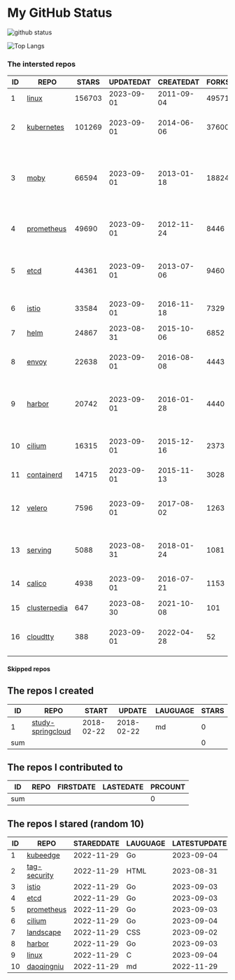 # My GitHub Status

<img src="https://github-readme-stats-1.yihong0618.vercel.app/api?username=daoqingniu&show_icons=true&&&hide_title=true&count_private=true" alt="github status" />

![Top Langs](https://github-readme-stats-1.yihong0618.vercel.app/api/top-langs/?username=daoqingniu&layout=compact)

<!--START_SECTION:github_repos-->
### The intersted repos
| ID |                              REPO                               | STARS  | UPDATEDAT  | CREATEDAT  | FORKSCOUNT |                                              DESCRIPTIONS                                              |
|----|-----------------------------------------------------------------|--------|------------|------------|------------|--------------------------------------------------------------------------------------------------------|
|  1 | [linux](https://github.com/torvalds/linux)                      | 156703 | 2023-09-01 | 2011-09-04 |      49571 | Linux kernel source tree                                                                               |
|  2 | [kubernetes](https://github.com/kubernetes/kubernetes)          | 101269 | 2023-09-01 | 2014-06-06 |      37600 | Production-Grade Container Scheduling and Management                                                   |
|  3 | [moby](https://github.com/moby/moby)                            |  66594 | 2023-09-01 | 2013-01-18 |      18824 | Moby Project - a collaborative project for the container ecosystem to assemble container-based systems |
|  4 | [prometheus](https://github.com/prometheus/prometheus)          |  49690 | 2023-09-01 | 2012-11-24 |       8446 | The Prometheus monitoring system and time series database.                                             |
|  5 | [etcd](https://github.com/etcd-io/etcd)                         |  44361 | 2023-09-01 | 2013-07-06 |       9460 | Distributed reliable key-value store for the most critical data of a distributed system                |
|  6 | [istio](https://github.com/istio/istio)                         |  33584 | 2023-09-01 | 2016-11-18 |       7329 | Connect, secure, control, and observe services.                                                        |
|  7 | [helm](https://github.com/helm/helm)                            |  24867 | 2023-08-31 | 2015-10-06 |       6852 | The Kubernetes Package Manager                                                                         |
|  8 | [envoy](https://github.com/envoyproxy/envoy)                    |  22638 | 2023-09-01 | 2016-08-08 |       4443 | Cloud-native high-performance edge/middle/service proxy                                                |
|  9 | [harbor](https://github.com/goharbor/harbor)                    |  20742 | 2023-09-01 | 2016-01-28 |       4440 | An open source trusted cloud native registry project that stores, signs, and scans content.            |
| 10 | [cilium](https://github.com/cilium/cilium)                      |  16315 | 2023-09-01 | 2015-12-16 |       2373 | eBPF-based Networking, Security, and Observability                                                     |
| 11 | [containerd](https://github.com/containerd/containerd)          |  14715 | 2023-09-01 | 2015-11-13 |       3028 | An open and reliable container runtime                                                                 |
| 12 | [velero](https://github.com/vmware-tanzu/velero)                |   7596 | 2023-09-01 | 2017-08-02 |       1263 | Backup and migrate Kubernetes applications and their persistent volumes                                |
| 13 | [serving](https://github.com/knative/serving)                   |   5088 | 2023-08-31 | 2018-01-24 |       1081 | Kubernetes-based, scale-to-zero, request-driven compute                                                |
| 14 | [calico](https://github.com/projectcalico/calico)               |   4938 | 2023-09-01 | 2016-07-21 |       1153 | Cloud native networking and network security                                                           |
| 15 | [clusterpedia](https://github.com/clusterpedia-io/clusterpedia) |    647 | 2023-08-30 | 2021-10-08 |        101 | The Encyclopedia of Kubernetes clusters                                                                |
| 16 | [cloudtty](https://github.com/cloudtty/cloudtty)                |    388 | 2023-09-01 | 2022-04-28 |         52 | A Friendly Kubernetes CloudShell (Web Terminal) !                                                      |



#### Skipped repos
<!--END_SECTION:github_repos-->

<!--START_SECTION:my_github-->
## The repos I created
| ID  |                                 REPO                                 |   START    |   UPDATE   | LAUGUAGE | STARS |
|-----|----------------------------------------------------------------------|------------|------------|----------|-------|
|   1 | [study-springcloud](https://github.com/daoqingniu/study-springcloud) | 2018-02-22 | 2018-02-22 | md       |     0 |
| sum |                                                                      |            |            |          |     0 |

## The repos I contributed to
| ID  | REPO | FIRSTDATE | LASTEDATE | PRCOUNT |
|-----|------|-----------|-----------|---------|
| sum |      |           |           |       0 |

## The repos I stared (random 10)
| ID |                          REPO                          | STAREDDATE | LAUGUAGE | LATESTUPDATE |
|----|--------------------------------------------------------|------------|----------|--------------|
|  1 | [kubeedge](https://github.com/kubeedge/kubeedge)       | 2022-11-29 | Go       | 2023-09-04   |
|  2 | [tag-security](https://github.com/cncf/tag-security)   | 2022-11-29 | HTML     | 2023-08-31   |
|  3 | [istio](https://github.com/istio/istio)                | 2022-11-29 | Go       | 2023-09-03   |
|  4 | [etcd](https://github.com/etcd-io/etcd)                | 2022-11-29 | Go       | 2023-09-03   |
|  5 | [prometheus](https://github.com/prometheus/prometheus) | 2022-11-29 | Go       | 2023-09-03   |
|  6 | [cilium](https://github.com/cilium/cilium)             | 2022-11-29 | Go       | 2023-09-04   |
|  7 | [landscape](https://github.com/cncf/landscape)         | 2022-11-29 | CSS      | 2023-09-02   |
|  8 | [harbor](https://github.com/goharbor/harbor)           | 2022-11-29 | Go       | 2023-09-03   |
|  9 | [linux](https://github.com/torvalds/linux)             | 2022-11-29 | C        | 2023-09-04   |
| 10 | [daoqingniu](https://github.com/daoqingniu/daoqingniu) | 2022-11-29 | md       | 2022-11-29   |

<!--END_SECTION:my_github-->
